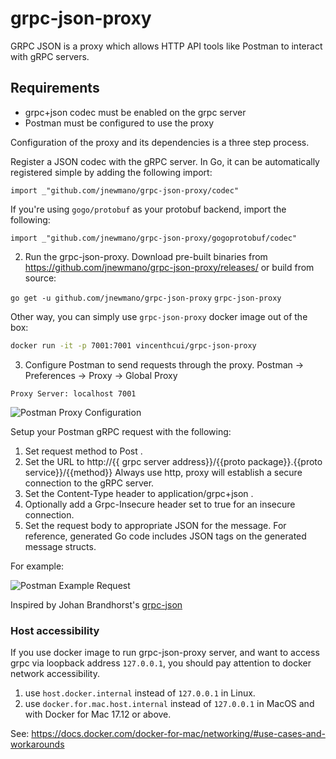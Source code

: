 # grpc-json-proxy

GRPC JSON is a proxy which allows HTTP API tools like Postman to interact with gRPC servers.

## Requirements
- grpc+json codec must be enabled on the grpc server
- Postman must be configured to use the proxy

Configuration of the proxy and its dependencies is a three step process.

Register a JSON codec with the gRPC server. In Go, it can be automatically registered simple by adding the following import:

`import _"github.com/jnewmano/grpc-json-proxy/codec"`

If you're using `gogo/protobuf` as your protobuf backend, import the following:

`import _"github.com/jnewmano/grpc-json-proxy/gogoprotobuf/codec"`

2. Run the grpc-json-proxy. Download pre-built binaries from https://github.com/jnewmano/grpc-json-proxy/releases/ or build from source:

`go get -u github.com/jnewmano/grpc-json-proxy`
`grpc-json-proxy`

Other way, you can simply use `grpc-json-proxy` docker image out of the box:

```bash
docker run -it -p 7001:7001 vincenthcui/grpc-json-proxy
```

3. Configure Postman to send requests through the proxy.
Postman -> Preferences -> Proxy -> Global Proxy

`Proxy Server: localhost 7001`


![Postman Proxy Configuration](https://cdn-images-1.medium.com/max/1600/1*oc09cwpCC9XrjpU9Gl5YTw.png)

Setup your Postman gRPC request with the following:

1. Set request method to Post .
1. Set the URL to http://{{ grpc server address}}/{{proto package}}.{{proto service}}/{{method}} Always use http, proxy will establish a secure connection to the gRPC server.
1. Set the Content-Type header to application/grpc+json .
1. Optionally add a Grpc-Insecure header set to true for an insecure connection.
1. Set the request body to appropriate JSON for the message. For reference, generated Go code includes JSON tags on the generated message structs.


For example:

![Postman Example Request](https://cdn-images-1.medium.com/max/1600/1*npRlBiKxuJ5KMnnk0F5n6g.png)



Inspired by Johan Brandhorst's [grpc-json](https://jbrandhorst.com/post/grpc-json/)

### Host accessibility

If you use docker image to run grpc-json-proxy server, and want to access grpc via loopback address `127.0.0.1`, you should pay attention to docker network accessibility.

1. use `host.docker.internal` instead of `127.0.0.1` in Linux.
2. use `docker.for.mac.host.internal` instead of `127.0.0.1` in MacOS and with Docker for Mac 17.12 or above.

See: https://docs.docker.com/docker-for-mac/networking/#use-cases-and-workarounds
